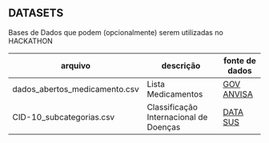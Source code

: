 ## DATASETS

Bases de Dados que podem (opcionalmente) serem utilizadas no HACKATHON


| arquivo | descrição | fonte de dados |
| -- | -- | -- |
| dados_abertos_medicamento.csv | Lista Medicamentos | [GOV ANVISA](https://dados.gov.br/dados/conjuntos-dados/medicamentos-registrados-no-brasil) |
| CID-10_subcategorias.csv | Classificação Internacional de Doenças |  [DATA SUS](http://www2.datasus.gov.br/cid10/V2008/download.htm) |

